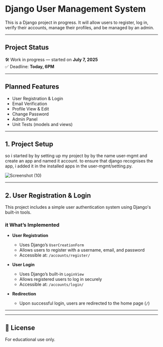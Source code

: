 #  Django User Management System

This is a Django project in progress. It will allow users to register, log in, verify their accounts, manage their profiles, and be managed by an admin.

---

##  Project Status

🛠 Work in progress — started on **July 7, 2025**  
✅ Deadline: **Today, 6PM**

---

##  Planned Features

- User Registration & Login
- Email Verification 
- Profile View & Edit
- Change Password
- Admin Panel
- Unit Tests (models and views)

---

## 1. Project Setup 

so i started by by setting up my project by by the name user-mgmt and create an app and named it account. to ensure that django recognises the app, i added it in the installed apps in the user-mgmt/setting.py.


![Screenshot (10)](https://github.com/user-attachments/assets/fb03a423-b552-40e1-8773-f2859e15f3d7)



---
## 2. User Registration & Login

This project includes a simple user authentication system using Django's built-in tools.

### it What’s Implemented

- **User Registration**
  - Uses Django’s `UserCreationForm`
  - Allows users to register with a username, email, and password
  - Accessible at: `/accounts/register/`

- **User Login**
  - Uses Django’s built-in `LoginView`
  - Allows registered users to log in securely
  - Accessible at: `/accounts/login/`

- **Redirection**
  - Upon successful login, users are redirected to the home page (`/`)



---



---
## 📃 License

For educational use only.
